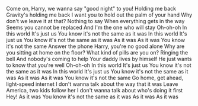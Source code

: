 Come on, Harry, we wanna say "good night" to you!
Holding me back
Gravity's holding me back
I want you to hold out the palm of your hand
Why don't we leave it at that?
Nothing to say
When everything gets in the way
Seems you cannot be replaced
And I'm the one who will stay
Oh-oh-oh
In this world
It's just us
You know it's not the same as it was
In this world
It's just us
You know it's not the same as it was
As it was
As it was
You know it's not the same
Answer the phone
Harry, you're no good alone
Why are you sitting at home on the floor?
What kind of pills are you on?
Ringing the bell
And nobody's coming to help
Your daddy lives by himself
He just wants to know that you're well
Oh-oh-oh
In this world
It's just us
You know it's not the same as it was
In this world
It's just us
You know it's not the same as it was
As it was
As it was
You know it's not the same
Go home, get ahead, light-speed internet
I don't wanna talk about the way that it was
Leave America, two kids follow her
I don't wanna talk about who's doing it first
Hey!
As it was
You know it's not the same as it was
As it was
As it was